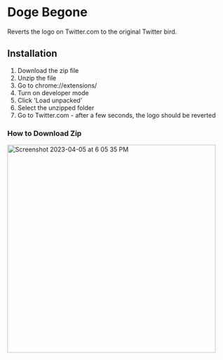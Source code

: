 # Doge Begone

Reverts the logo on Twitter.com to the original Twitter bird.

## Installation

1. Download the zip file
2. Unzip the file
3. Go to chrome://extensions/
4. Turn on developer mode
5. Click 'Load unpacked'
6. Select the unzipped folder
7. Go to Twitter.com - after a few seconds, the logo should be reverted

### How to Download Zip
  <img width="475" alt="Screenshot 2023-04-05 at 6 05 35 PM" src="https://user-images.githubusercontent.com/8865242/230222449-048899ae-6f8a-431f-a289-8d2fb2b0927d.png">
